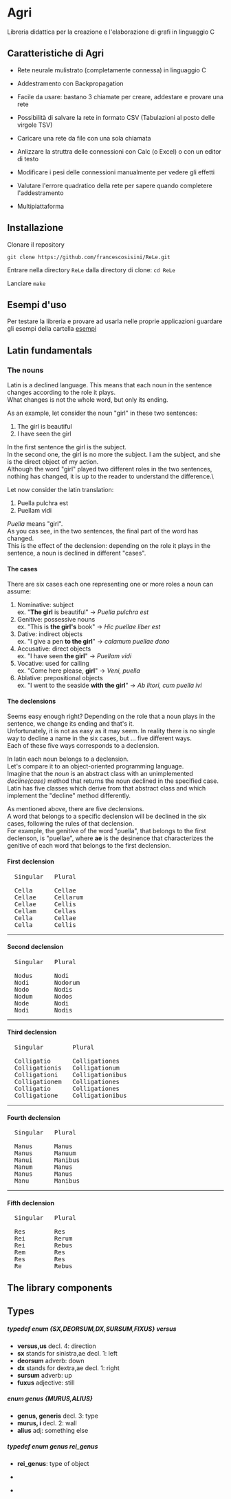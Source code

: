 # Agri
Libreria didattica per la creazione e l'elaborazione di grafi in linguaggio C

## Caratteristiche di Agri
- Rete neurale mulistrato (completamente connessa) in linguaggio C
- Addestramento con Backpropagation
- Facile da usare: bastano 3 chiamate per creare, addestare e provare una rete
- Possibilità di salvare la rete in formato CSV (Tabulazioni al posto delle virgole TSV)
- Caricare una rete da file con una sola chiamata
- Anlizzare la struttra delle connessioni con Calc (o Excel) o con un editor di testo
- Modificare i pesi delle connessioni manualmente per vedere gli effetti
- Valutare l'errore quadratico della rete per sapere quando completere l'addestramento

- Multipiattaforma

## Installazione
Clonare il repository

`git clone https://github.com/francescosisini/ReLe.git`

Entrare nella directory  `ReLe` dalla directory di clone: `cd ReLe`

Lanciare `make`

## Esempi d'uso
Per testare la libreria e provare ad usarla nelle proprie applicazioni guardare gli esempi della cartella [esempi](esempi)


Latin fundamentals
------------------

### The nouns

Latin is a declined language. This means that each noun in the sentence
changes according to the role it plays.\
 What changes is not the whole word, but only its ending.

As an example, let consider the noun "girl" in these two sentences:

1.  The girl is beautiful
2.  I have seen the girl

In the first sentence the girl is the subject.\
 In the second one, the girl is no more the subject. I am the subject,
and she is the direct object of my action.\
 Although the word "girl" played two different roles in the two
sentences, nothing has changed, it is up to the reader to understand the
difference.\

Let now consider the latin translation:

1.  Puella pulchra est
2.  Puellam vidi

*Puella* means "girl". \
 As you cas see, in the two sentences, the final part of the word has
changed.\
 This is the effect of the declension: depending on the role it plays in
the sentence, a noun is declined in different "cases".

#### The cases

There are six cases each one representing one or more roles a noun can
assume:

1.  Nominative: subject\
    ex. "**The girl** is beautiful" -\> *Puella pulchra est*
2.  Genitive: possessive nouns\
    ex. "This is **the girl's** book" -\> *Hic puellae liber est*
3.  Dative: indirect objects\
    ex. "I give a pen **to the girl**" -\> *calamum puellae dono*
4.  Accusative: direct objects\
    ex. "I have seen **the girl**" -\> *Puellam vidi*
5.  Vocative: used for calling\
    ex. "Come here please, **girl**" -\> *Veni, puella*
6.  Ablative: prepositional objects\
    ex. "I went to the seaside **with the girl**" -\> *Ab litori, cum
    puella ivi*

#### The declensions

Seems easy enough right? Depending on the role that a noun plays in the
sentence, we change its ending and that's it.\
 Unfortunately, it is not as easy as it may seem. In reality there is no
single way to decline a name in the six cases, but ... five different
ways.\
 Each of these five ways corresponds to a declension.

In latin each noun belongs to a declension.\
 Let's compare it to an object-oriented programming language.\
 Imagine that the *noun* is an abstract class with an unimplemented
*decline(case)* method that returns the noun declined in the specified
case.\
 Latin has five classes which derive from that abstract class and which
implement the "decline" method differently.

As mentioned above, there are five declensions.\
 A word that belongs to a specific declension will be declined in the
six cases, following the rules of that declension.\
 For example, the genitive of the word "puella", that belongs to the
first declenson, is "puellae", where **ae** is the desinence that
characterizes the genitive of each word that belongs to the first
declension.

#### First declension
<pre>
  Singular   Plural

  Cella      Cellae
  Cellae     Cellarum
  Cellae     Cellis
  Cellam     Cellas
  Cella      Cellae
  Cella      Cellis
</pre>
  ---------- ---------

#### Second declension
<pre>
  Singular   Plural

  Nodus      Nodi
  Nodi       Nodorum
  Nodo       Nodis
  Nodum      Nodos
  Node       Nodi
  Nodi       Nodis
</pre>
  ---------- ---------

#### Third declension
<pre>
  Singular        Plural

  Colligatio      Colligationes
  Colligationis   Colligationum
  Colligationi    Colligationibus
  Colligationem   Colligationes
  Colligatio      Colligationes
  Colligatione    Colligationibus
</pre>
  ---------- ---------

#### Fourth declension
<pre>
  Singular   Plural
  
  Manus      Manus
  Manus      Manuum
  Manui      Manibus
  Manum      Manus
  Manus      Manus
  Manu       Manibus
</pre>
  ---------- ---------

#### Fifth declension
<pre>
  Singular   Plural

  Res        Res
  Rei        Rerum
  Rei        Rebus
  Rem        Res
  Res        Res
  Re         Rebus
</pre>

The library components
----------------------
## Types
##### typedef enum  {SX,DEORSUM,DX,SURSUM,FIXUS} versus
- <b>versus,us</b> decl. 4: direction
- <b>sx</b> stands for sinistra,ae decl. 1: left
- <b>deorsum</b> adverb: down
- <b>dx</b> stands for dextra,ae decl. 1: right
- <b>sursum</b> adverb: up
- <b>fuxus</b> adjective: still

##### enum genus {MURUS,ALIUS}
- <b>genus, generis</b> decl. 3: type
- <b>murus, i</b> decl. 2: wall
- <b>alius</b> adj: something else

##### typedef enum genus rei_genus
- <b>rei_genus</b>: type of object





- <b></b>
- <b></b>

